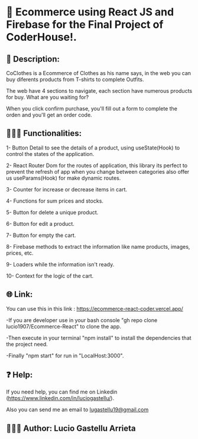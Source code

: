 # 🥇 Ecommerce using React JS and Firebase for the Final Project of CoderHouse!.
## 📄 Description: 
CoClothes is a Ecommerce of Clothes as his name says, in the web you can buy diferents products from T-shirts to complete Outfits.

The web have 4 sections to navigate, each section have numerous products for buy. What are you waiting for?

When you click confirm purchase, you'll fill out a form to complete the orden and you'll get an order code.

## 👨🏻‍💻 Functionalities:
1- Button Detail to see the details of a product, using useState(Hook) to control the states of the application.

2- React Router Dom for the routes of application, this library its perfect to prevent the refresh of app when you change between categories also offer us useParams(Hook) for make dynamic routes.

3- Counter for increase or decrease items in cart.

4- Functions for sum prices and stocks.

5- Button for delete a unique product.

6- Button for edit a product.

7- Button for empty the cart.

8- Firebase methods to extract the information like name products, images, prices, etc.

9- Loaders while the information isn't ready.

10- Context for the logic of the cart.

## 🌐 Link:
You can use this in this link : https://ecommerce-react-coder.vercel.app/

-If you are developer use in your bash console "gh repo clone lucio1907/Ecommerce-React" to clone the app.

-Then execute in your terminal "npm install" to install the dependencies that the project need.

-Finally "npm start" for run in "LocalHost:3000".

## ❓ Help:
If you need help, you can find me on Linkedin (https://www.linkedin.com/in/luciogastellu/).

Also you can send me an email to lugastellu19@gmail.com

## 🙋🏻‍♂️ Author: Lucio Gastellu Arrieta
